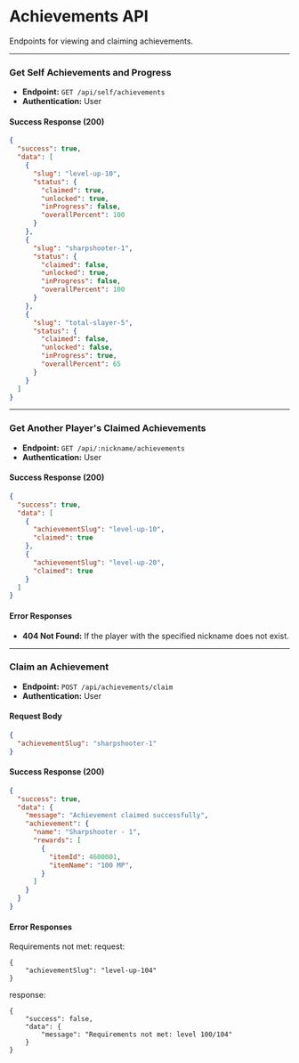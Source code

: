 # Achievements API

Endpoints for viewing and claiming achievements.

---

### Get Self Achievements and Progress

*   **Endpoint:** `GET /api/self/achievements`
*   **Authentication:** User

#### Success Response (200)

```json
{
  "success": true,
  "data": [
    {
      "slug": "level-up-10",
      "status": {
        "claimed": true,
        "unlocked": true,
        "inProgress": false,
        "overallPercent": 100
      }
    },
    {
      "slug": "sharpshooter-1",
      "status": {
        "claimed": false,
        "unlocked": true,
        "inProgress": false,
        "overallPercent": 100
      }
    },
    {
      "slug": "total-slayer-5",
      "status": {
        "claimed": false,
        "unlocked": false,
        "inProgress": true,
        "overallPercent": 65
      }
    }
  ]
}
```

---

### Get Another Player's Claimed Achievements

*   **Endpoint:** `GET /api/:nickname/achievements`
*   **Authentication:** User

#### Success Response (200)

```json
{
  "success": true,
  "data": [
    {
      "achievementSlug": "level-up-10",
      "claimed": true
    },
    {
      "achievementSlug": "level-up-20",
      "claimed": true
    }
  ]
}
```

#### Error Responses

*   **404 Not Found:** If the player with the specified nickname does not exist.

---

### Claim an Achievement

*   **Endpoint:** `POST /api/achievements/claim`
*   **Authentication:** User

#### Request Body

```json
{
  "achievementSlug": "sharpshooter-1"
}
```

#### Success Response (200)

```json
{
  "success": true,
  "data": {
    "message": "Achievement claimed successfully",
    "achievement": {
      "name": "Sharpshooter - 1",
      "rewards": [
        {
          "itemId": 4600001,
          "itemName": "100 MP",
        }
      ]
    }
  }
}
```

#### Error Responses
Requirements not met:
request: 
```
{
    "achievementSlug": "level-up-104"
}
```
response: 
```
{
    "success": false,
    "data": {
        "message": "Requirements not met: level 100/104"
    }
}
```
